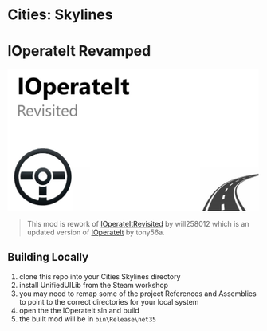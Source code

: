 # Cities: Skylines
# IOperateIt Revamped
<img src="Images/banner.jpg" width="750px"/>

> This mod is rework of [IOperateItRevisited](https://github.com/will258012/IOperateItRevisited) by will258012 which is an updated version of [IOperateIt](https://github.com/tony56a/IOperateIt) by tony56a.

## Building Locally
1. clone this repo into your Cities Skylines directory
2. install UnifiedUILib from the Steam workshop
3. you may need to remap some of the project References and Assemblies to point to the correct directories for your local system
4. open the the IOperateIt sln and build
5. the built mod will be in `bin\Release\net35`
